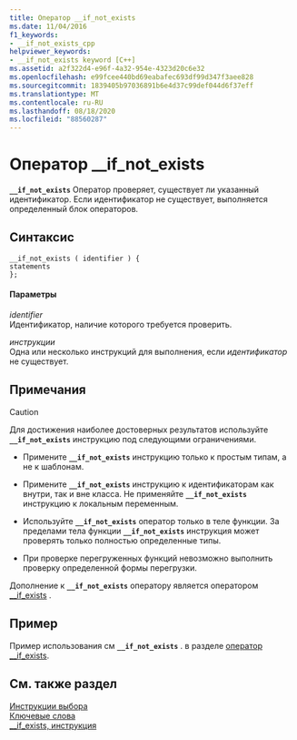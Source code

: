 ```yaml
---
title: Оператор __if_not_exists
ms.date: 11/04/2016
f1_keywords:
- __if_not_exists_cpp
helpviewer_keywords:
- __if_not_exists keyword [C++]
ms.assetid: a2f322d4-e96f-4a32-954e-4323d20c6e32
ms.openlocfilehash: e99fcee440bd69eabafec693df99d347f3aee828
ms.sourcegitcommit: 1839405b97036891b6e4d37c99def044d6f37eff
ms.translationtype: MT
ms.contentlocale: ru-RU
ms.lasthandoff: 08/18/2020
ms.locfileid: "88560287"
---
```

# <a name="__if_not_exists-statement"></a>Оператор __if_not_exists

**`__if_not_exists`** Оператор проверяет, существует ли указанный идентификатор. Если идентификатор не существует, выполняется определенный блок операторов.

## <a name="syntax"></a>Синтаксис

```
__if_not_exists ( identifier ) {
statements
};
```

#### <a name="parameters"></a>Параметры

*identifier*\
Идентификатор, наличие которого требуется проверить.

*инструкции*\
Одна или несколько инструкций для выполнения, если *идентификатор* не существует.

## <a name="remarks"></a>Примечания

> [!CAUTION]
> Для достижения наиболее достоверных результатов используйте **`__if_not_exists`** инструкцию под следующими ограничениями.

- Примените **`__if_not_exists`** инструкцию только к простым типам, а не к шаблонам.

- Примените **`__if_not_exists`** инструкцию к идентификаторам как внутри, так и вне класса. Не применяйте **`__if_not_exists`** инструкцию к локальным переменным.

- Используйте **`__if_not_exists`** оператор только в теле функции. За пределами тела функции **`__if_not_exists`** инструкция может проверять только полностью определенные типы.

- При проверке перегруженных функций невозможно выполнить проверку определенной формы перегрузки.

Дополнение к **`__if_not_exists`** оператору является оператором [__if_exists](../cpp/if-exists-statement.md) .

## <a name="example"></a>Пример

Пример использования см **`__if_not_exists`** . в разделе [оператор __if_exists](../cpp/if-exists-statement.md).

## <a name="see-also"></a>См. также раздел

[Инструкции выбора](../cpp/selection-statements-cpp.md)<br/>
[Ключевые слова](../cpp/keywords-cpp.md)<br/>
[__if_exists, инструкция](../cpp/if-exists-statement.md)

